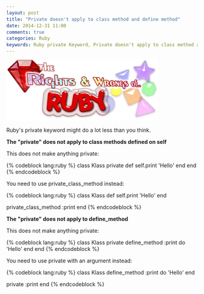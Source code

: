 ```yaml
---
layout: post
title: "Private doesn't apply to class method and define method"
date: 2014-12-31 11:00
comments: true
categories: Ruby
keywords: Ruby private Keyword, Private doesn't apply to class method and define method, private keyword, Private doesn't apply to class method, Private doesn't apply to define method
---
```


<p>
  <img src="/images/rights_and_wrongsof_ruby.jpg" width="400" alt="Ruby - Check for nil Without Using an Explicit if" />
</p>

<p>
  Ruby's private keyword might do a lot less than you think.
</p>

<p>
  <strong>The "private" does not apply to class methods defined on self</strong>
</p>

<p>
  This does not make anything private:
</p>

{% codeblock lang:ruby %}
class Klass
  private
  def self.print
    'Hello'
  end
end
{% endcodeblock %}

<p>
  You need to use private_class_method instead:
</p>

{% codeblock lang:ruby %}
class Klass
  def self.print
    'Hello'
  end

  private_class_method :print
end
{% endcodeblock %}

<p>
  <strong>The "private" does not apply to define_method</strong>
</p>

<p>
  This does not make anything private:
</p>

{% codeblock lang:ruby %}
class Klass
  private
  define_method :print do
    'Hello'
  end
end
{% endcodeblock %}

<p>
  You need to use private with an argument instead:
</p>

{% codeblock lang:ruby %}
class Klass
  define_method :print do
    'Hello'
  end
  
  private :print
end
{% endcodeblock %}
